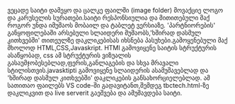 ვეცადე საიტი დამეყო და ცალკე ფაილში (image folder) მოვაქციე ლოგო და კარუსელის სურათები.საიტი რესპონსიულია და მითითებული მაქ როგორ უნდა იმუშაოს მობაილ და ტაბლეტ ვერსიაზე. 'პარტნიორების' განყოფილებაში არსებული სლაიდერი მუშაობს,'ხშირად დასმულ კითხვებში' თითეულზე დაკლიკებისას იხსნება პასუხები.გამოყენებული მაქ მხოლოდ HTML,CSS,Javaskript. HTMl გამოვიყენე საიტის სტრუქტურის ასაწყობად, css ამ სტრუქტურის ვიზუალის გასაუმჯობესებლად,ფერის,განლაგების და სხვა მრავალი სტილისთვის.javasktipti გამოვიყენე სლაიდერის ასამუშავებლად და 'ხშირად დასმულ კითხვებში' დაკლიკების განსახორციელებლად. ამ სათითაო ფაილებს VS code-ში გადავიტანთ,შემდეგ tbctech.html-ზე დაკლიკვით და live serverit გაეშვება და ამუშავდება საიტი. 